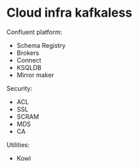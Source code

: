 # Cloud infra kafkaless

Confluent platform:
* Schema Registry
* Brokers
* Connect
* KSQLDB
* Mirror maker

Security:
* ACL
* SSL
* SCRAM
* MDS
* CA

Utilities:
* Kowl
